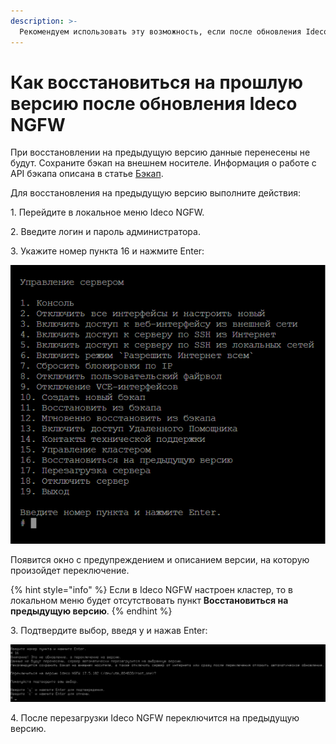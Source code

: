 ```yaml
---
description: >-
  Рекомендуем использовать эту возможность, если после обновления Ideco NGFW работает некорректно.
---
```


# Как восстановиться на прошлую версию после обновления Ideco NGFW

При восстановлении на предыдущую версию данные перенесены не будут. Сохраните бэкап на внешнем носителе. Информация о работе с API бэкапа описана в статье [Бэкап](/api/backup-api.md).

Для восстановления на предыдущую версию выполните действия:

1\. Перейдите в локальное меню Ideco NGFW.

2\. Введите логин и пароль администратора.

3\. Укажите номер пункта 16 и нажмите Enter:

![](/.gitbook/assets/go-back018.png)

Появится окно с предупреждением и описанием версии, на которую произойдет переключение.

{% hint style="info" %}
Если в Ideco NGFW настроен кластер, то в локальном меню будет отсутствовать пункт **Восстановиться на предыдущую версию**.
{% endhint %}


3\. Подтвердите выбор, введя y и нажав Enter:

![](/.gitbook/assets/go-back118.png)

4\. После перезагрузки Ideco NGFW переключится на предыдущую версию.